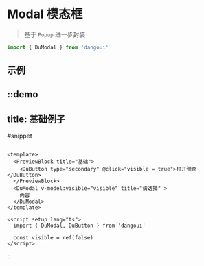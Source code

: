# Modal 模态框

> 基于 `Popup` 进一步封装

```ts
import { DuModal } from 'dangoui'
```

## 示例

::demo
---
title: 基础例子
---
#snippet
```vue

<template>
  <PreviewBlock title="基础">
    <DuButton type="secondary" @click="visible = true">打开弹窗</DuButton>
  </PreviewBlock>
  <DuModal v-model:visible="visible" title="请选择" >
    内容
  </DuModal>
</template>

<script setup lang="ts">
  import { DuModal, DuButton } from 'dangoui'

  const visible = ref(false)
</script>
```

::
